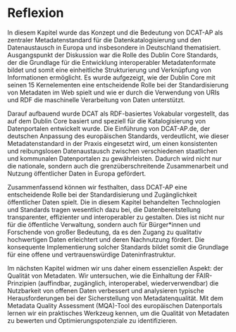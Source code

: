 # Reflexion
In diesem Kapitel wurde das Konzept und die Bedeutung von DCAT-AP als zentraler Metadatenstandard für die Datenkatalogisierung und den Datenaustausch in Europa und insbesondere in Deutschland thematisiert. Ausgangspunkt der Diskussion war die Rolle des Dublin Core Standards, der die Grundlage für die Entwicklung interoperabler Metadatenformate bildet und somit eine einheitliche Strukturierung und Verknüpfung von Informationen ermöglicht. Es wurde aufgezeigt, wie der Dublin Core mit seinen 15 Kernelementen eine entscheidende Rolle bei der Standardisierung von Metadaten im Web spielt und wie er durch die Verwendung von URIs und RDF die maschinelle Verarbeitung von Daten unterstützt.

Darauf aufbauend wurde DCAT als RDF-basiertes Vokabular vorgestellt, das auf dem Dublin Core basiert und speziell für die Katalogisierung von Datenportalen entwickelt wurde. Die Einführung von DCAT-AP.de, der deutschen Anpassung des europäischen Standards, verdeutlicht, wie dieser Metadatenstandard in der Praxis eingesetzt wird, um einen konsistenten und reibungslosen Datenaustausch zwischen verschiedenen staatlichen und kommunalen Datenportalen zu gewährleisten. Dadurch wird nicht nur die nationale, sondern auch die grenzüberschreitende Zusammenarbeit und Nutzung öffentlicher Daten in Europa gefördert.

Zusammenfassend können wir festhalten, dass DCAT-AP eine entscheidende Rolle bei der Standardisierung und Zugänglichkeit öffentlicher Daten spielt. Die in diesem Kapitel behandelten Technologien und Standards tragen wesentlich dazu bei, die Datenbereitstellung transparenter, effizienter und interoperabler zu gestalten. Dies ist nicht nur für die öffentliche Verwaltung, sondern auch für Bürger*innen und Forschende von großer Bedeutung, da es den Zugang zu qualitativ hochwertigen Daten erleichtert und deren Nachnutzung fördert. Die konsequente Implementierung solcher Standards bildet somit die Grundlage für eine offene und vertrauenswürdige Dateninfrastruktur.

Im nächsten Kapitel widmen wir uns daher einem essenziellen Aspekt: der Qualität von Metadaten. Wir untersuchen, wie die Einhaltung der FAIR-Prinzipien (auffindbar, zugänglich, interoperabel, wiederverwendbar) die Nutzbarkeit von offenen Daten verbessert und analysieren typische Herausforderungen bei der Sicherstellung von Metadatenqualität. Mit dem Metadata Quality Assessment (MQA)-Tool des europäischen Datenportals lernen wir ein praktisches Werkzeug kennen, um die Qualität von Metadaten zu bewerten und Optimierungspotenziale zu identifizieren.
